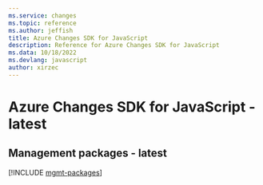 ```yaml
---
ms.service: changes
ms.topic: reference
ms.author: jeffish
title: Azure Changes SDK for JavaScript
description: Reference for Azure Changes SDK for JavaScript
ms.data: 10/18/2022
ms.devlang: javascript
author: xirzec
---
```

# Azure Changes SDK for JavaScript - latest

## Management packages - latest
[!INCLUDE [mgmt-packages](changes-mgmt-index.md)]